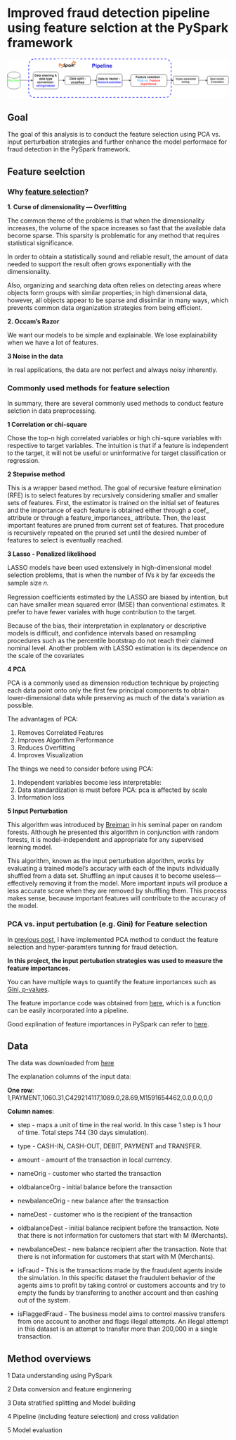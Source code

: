

# Improved fraud detection pipeline using feature selction at the PySpark framework

![alt text](./img/feature_importance_pyspark.png)


## Goal
The goal of this analysis is to conduct the feature selection using PCA vs. input perturbation strategies and further enhance the model performace for fraud detection in the PySpark framework.


## Feature seelction

### Why [feature selection](https://mlwhiz.com/blog/2019/08/07/feature_selection/?utm_campaign=News&utm_medium=Community&utm_source=DataCamp.com)? 

**1. Curse of dimensionality — Overfitting**

The common theme of the problems is that when the dimensionality increases, the volume of the space increases so fast that the available data become sparse. This sparsity is problematic for any method that requires statistical significance. 

In order to obtain a statistically sound and reliable result, the amount of data needed to support the result often grows exponentially with the dimensionality.

Also, organizing and searching data often relies on detecting areas where objects form groups with similar properties; in high dimensional data, however, all objects appear to be sparse and dissimilar in many ways, which prevents common data organization strategies from being efficient.

**2. Occam’s Razor**

We want our models to be simple and explainable. We lose explainability when we have a lot of features.

**3 Noise in the data**

In real applications, the data are not perfect and always noisy inherently. 


### Commonly used methods for feature selection

In summary, there are several commonly used methods to conduct feature selction in data preprocessing.

**1 Correlation or chi-square**

Chose the top-n high correlated variables or high chi-squre variables with respective to target variables.
The intuition is that if a feature is independent to the target, it will not be useful or uninformative for target classification or regression.

**2 Stepwise method**

This is a wrapper based method. The goal of recursive feature elimination (RFE) is to select features by recursively considering smaller and smaller sets of features. First, the estimator is trained on the initial set of features and the importance of each feature is obtained either through a coef_ attribute or through a feature_importances_ attribute. Then, the least important features are pruned from current set of features. That procedure is recursively repeated on the pruned set until the desired number of features to select is eventually reached.

**3 Lasso - Penalized likelihood**

LASSO models have been used extensively in high-dimensional model selection problems, that is when the number of IVs 𝑘 by far exceeds the sample size 𝑛. 

Regression coefficients estimated by the LASSO are biased by intention, but can have smaller mean squared error (MSE) than conventional estimates. It prefer to have fewer variales with huge contribution to the target.

Because of the bias, their interpretation in explanatory or descriptive models is difficult, and confidence intervals based on resampling procedures such as the percentile bootstrap do not reach their claimed nominal level. Another problem with LASSO estimation is its dependence on the scale of the covariates

**4 PCA**

PCA is a commonly used as dimension reduction technique by projecting each data point onto only the first few principal components to obtain lower-dimensional data while preserving as much of the data's variation as possible. 

The advantages of PCA:

1. Removes Correlated Features
2. Improves Algorithm Performance
3. Reduces Overfitting
4. Improves Visualization

The things we need to consider before using PCA:

1.	Independent variables become less interpretable: 
2.	Data standardization is must before PCA: pca is affected by scale
3.	Information loss



**5 Input Perturbation**

This algorithm was introduced by [Breiman](https://en.wikipedia.org/wiki/Leo_Breiman) in his seminal paper on random forests.  Although he presented this algorithm in conjunction with random forests, it is model-independent and appropriate for any supervised learning model.  

This algorithm, known as the input perturbation algorithm, works by evaluating a trained model’s accuracy with each of the inputs individually shuffled from a data set.  Shuffling an input causes it to become useless—effectively removing it from the model. More important inputs will produce a less accurate score when they are removed by shuffling them. This process makes sense, because important features will contribute to the accuracy of the model. 


### PCA vs. input pertubation (e.g. Gini) for Feature selection
In [previous post](https://github.com/tankwin08/PySpark_Fraud_detection_ML), I have implemented PCA method to conduct the feature selection and hyper-paramters tunning for fraud detection.

**In this project, the input pertubation strategies was used to measure the feature importances.**

You can have multiple ways to quantify the feature importances such as [Gini, p-values](https://www.sparkitecture.io/machine-learning/feature-importance).

The feature importance code was obtained from [here](https://gist.github.com/timlrx/1d5fdb0a43adbbe32a9336ba5c85b1b2), which is a function can be easily
incorporated into a pipeline.

Good explination of feature importances in PySpark can refer to [here](https://www.timlrx.com/2018/06/19/feature-selection-using-feature-importance-score-creating-a-pyspark-estimator/).


## Data
The data was downloaded from [here](https://www.kaggle.com/ntnu-testimon/paysim1)

The explanation columns of the input data:

**One row**: 1,PAYMENT,1060.31,C429214117,1089.0,28.69,M1591654462,0.0,0.0,0,0

**Column names**: 

* step - maps a unit of time in the real world. In this case 1 step is 1 hour of time. Total steps 744 (30 days simulation).

* type - CASH-IN, CASH-OUT, DEBIT, PAYMENT and TRANSFER.

* amount - amount of the transaction in local currency.

* nameOrig - customer who started the transaction

* oldbalanceOrg - initial balance before the transaction

* newbalanceOrig - new balance after the transaction

* nameDest - customer who is the recipient of the transaction

* oldbalanceDest - initial balance recipient before the transaction. Note that there is not information for customers that start with M (Merchants).

* newbalanceDest - new balance recipient after the transaction. Note that there is not information for customers that start with M (Merchants).

* isFraud - This is the transactions made by the fraudulent agents inside the simulation. In this specific dataset the fraudulent behavior of the agents aims to profit by taking control or customers accounts and try to empty the funds by transferring to another account and then cashing out of the system.

* isFlaggedFraud - The business model aims to control massive transfers from one account to another and flags illegal attempts. An illegal attempt in this dataset is an attempt to transfer more than 200,000 in a single transaction.



## Method overviews

1 Data understanding using PySpark

2 Data conversion and feature enginnering

3 Data stratified splitting and Model building

4 Pipeline (including feature selection) and cross validation

5 Model evaluation


